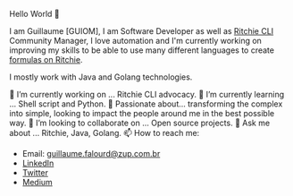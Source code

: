 Hello World 👋

I am Guillaume [GUIOM], I am Software Developer as well as [Ritchie CLI](https://github.com/ZupIT/ritchie-cli) Community Manager, I love automation and I'm currently working on improving my skills to be able to use many different languages to create [formulas on Ritchie](https://github.com/ZupIT/ritchie-formulas).

I mostly work with Java and Golang technologies.

🔭 I’m currently working on ... Ritchie CLI advocacy.
🌱 I’m currently learning ... Shell script and Python.
💯 Passionate about... transforming the complex into simple, looking to impact the people around me in the best possible way.
👯 I’m looking to collaborate on ... Open source projects.
💬 Ask me about ... Ritchie, Java, Golang.
📫 How to reach me:
- Email: guillaume.falourd@zup.com.br
- [LinkedIn](https://www.linkedin.com/in/guillaumefalourd/)
- [Twitter](https://twitter.com/GuiFalourd)
- [Medium](https://medium.com/@guillaume.falourd)
